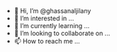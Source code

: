 - 👋 Hi, I’m @ghassanaljilany
- 👀 I’m interested in ...
- 🌱 I’m currently learning ...
- 💞️ I’m looking to collaborate on ...
- 📫 How to reach me ...

<!---
ghassanaljilany/ghassanaljilany is a ✨ special ✨ repository because its `README.md` (this file) appears on your GitHub profile.
You can click the Preview link to take a look at your changes.
--->
